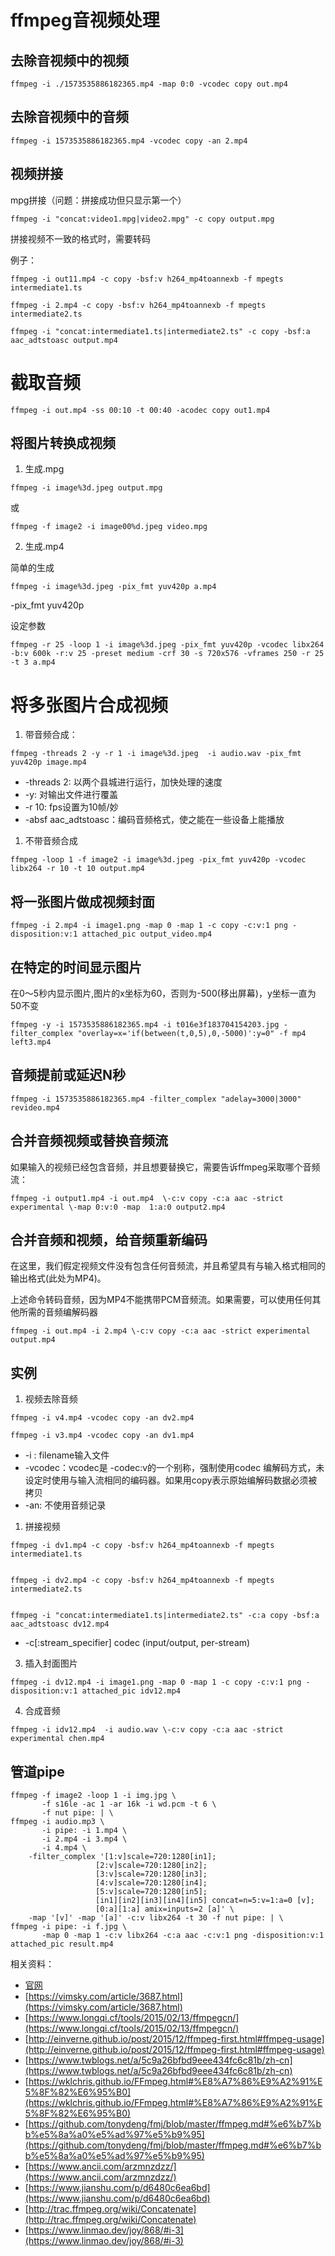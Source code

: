 # ffmpeg音视频处理

## 去除音视频中的视频

```
ffmpeg -i ./1573535886182365.mp4 -map 0:0 -vcodec copy out.mp4
```

## 去除音视频中的音频

```
ffmpeg -i 1573535886182365.mp4 -vcodec copy -an 2.mp4
```
## 视频拼接

mpg拼接（问题：拼接成功但只显示第一个）
```
ffmpeg -i "concat:video1.mpg|video2.mpg" -c copy output.mpg
```

拼接视频不一致的格式时，需要转码

例子：
```
ffmpeg -i out11.mp4 -c copy -bsf:v h264_mp4toannexb -f mpegts intermediate1.ts

ffmpeg -i 2.mp4 -c copy -bsf:v h264_mp4toannexb -f mpegts intermediate2.ts

ffmpeg -i "concat:intermediate1.ts|intermediate2.ts" -c copy -bsf:a aac_adtstoasc output.mp4
```

# 截取音频

```
ffmpeg -i out.mp4 -ss 00:10 -t 00:40 -acodec copy out1.mp4
```

## 将图片转换成视频
1. 生成.mpg
```
ffmpeg -i image%3d.jpeg output.mpg
```
或
```
ffmpeg -f image2 -i image00%d.jpeg video.mpg
```
2. 生成.mp4

简单的生成
```
ffmpeg -i image%3d.jpeg -pix_fmt yuv420p a.mp4
```
-pix_fmt yuv420p


设定参数
```
ffmpeg -r 25 -loop 1 -i image%3d.jpeg -pix_fmt yuv420p -vcodec libx264 -b:v 600k -r:v 25 -preset medium -crf 30 -s 720x576 -vframes 250 -r 25 -t 3 a.mp4
```

# 将多张图片合成视频

1. 带音频合成：

```
ffmpeg -threads 2 -y -r 1 -i image%3d.jpeg  -i audio.wav -pix_fmt yuv420p image.mp4
```

- -threads 2: 以两个县城进行运行，加快处理的速度
- -y: 对输出文件进行覆盖
- -r 10: fps设置为10帧/妙
- -absf aac_adtstoasc：编码音频格式，使之能在一些设备上能播放
1. 不带音频合成

```
ffmpeg -loop 1 -f image2 -i image%3d.jpeg -pix_fmt yuv420p -vcodec libx264 -r 10 -t 10 output.mp4
```


## 将一张图片做成视频封面
```
ffmpeg -i 2.mp4 -i image1.png -map 0 -map 1 -c copy -c:v:1 png -disposition:v:1 attached_pic output_video.mp4
```
## 在特定的时间显示图片

在0～5秒内显示图片,图片的x坐标为60，否则为-500(移出屏幕)，y坐标一直为50不变
```
ffmpeg -y -i 1573535886182365.mp4 -i t016e3f183704154203.jpg -filter_complex "overlay=x='if(between(t,0,5),0,-5000)':y=0" -f mp4 left3.mp4
```
## 音频提前或延迟N秒
```
ffmpeg -i 1573535886182365.mp4 -filter_complex "adelay=3000|3000" revideo.mp4
```

## 合并音频视频或替换音频流
如果输入的视频已经包含音频，并且想要替换它，需要告诉ffmpeg采取哪个音频流：
```
ffmpeg -i output1.mp4 -i out.mp4  \-c:v copy -c:a aac -strict experimental \-map 0:v:0 -map  1:a:0 output2.mp4
```

## 合并音频和视频，给音频重新编码
在这里，我们假定视频文件没有包含任何音频流，并且希望具有与输入格式相同的输出格式(此处为MP4)。

上述命令转码音频，因为MP4不能携带PCM音频流。如果需要，可以使用任何其他所需的音频编解码器

```
ffmpeg -i out.mp4 -i 2.mp4 \-c:v copy -c:a aac -strict experimental output.mp4
```

## 实例
1. 视频去除音频

```
ffmpeg -i v4.mp4 -vcodec copy -an dv2.mp4

ffmpeg -i v3.mp4 -vcodec copy -an dv1.mp4
```
- -i : filename输入文件
- -vcodec：vcodec是 -codec:v的一个别称，强制使用codec 编解码方式，未设定时使用与输入流相同的编码器。如果用copy表示原始编解码数据必须被拷贝
- -an: 不使用音频记录

1. 拼接视频

```
ffmpeg -i dv1.mp4 -c copy -bsf:v h264_mp4toannexb -f mpegts intermediate1.ts


ffmpeg -i dv2.mp4 -c copy -bsf:v h264_mp4toannexb -f mpegts intermediate2.ts


ffmpeg -i "concat:intermediate1.ts|intermediate2.ts" -c:a copy -bsf:a aac_adtstoasc dv12.mp4
```

- -c[:stream_specifier] codec (input/output, per-stream)

3. 插入封面图片

```
ffmpeg -i dv12.mp4 -i image1.png -map 0 -map 1 -c copy -c:v:1 png -disposition:v:1 attached_pic idv12.mp4
```

4. 合成音频

```
ffmpeg -i idv12.mp4  -i audio.wav \-c:v copy -c:a aac -strict experimental chen.mp4
```

## 管道pipe

```
ffmpeg -f image2 -loop 1 -i img.jpg \
       -f s16le -ac 1 -ar 16k -i wd.pcm -t 6 \
       -f nut pipe: | \
ffmpeg -i audio.mp3 \
       -i pipe: -i 1.mp4 \
       -i 2.mp4 -i 3.mp4 \
       -i 4.mp4 \
	-filter_complex '[1:v]scale=720:1280[in1];
                   [2:v]scale=720:1280[in2];
                   [3:v]scale=720:1280[in3];
                   [4:v]scale=720:1280[in4];
                   [5:v]scale=720:1280[in5];
                   [in1][in2][in3][in4][in5] concat=n=5:v=1:a=0 [v];
                   [0:a][1:a] amix=inputs=2 [a]' \
	-map '[v]' -map '[a]' -c:v libx264 -t 30 -f nut pipe: | \
ffmpeg -i pipe: -i f.jpg \
       -map 0 -map 1 -c:v libx264 -c:a aac -c:v:1 png -disposition:v:1 attached_pic result.mp4

```


相关资料：
- [官网](http://ffmpeg.org/ffmpeg-all.html#Expression-Evaluation)
- [https://vimsky.com/article/3687.html](https://vimsky.com/article/3687.html)
- [https://www.longqi.cf/tools/2015/02/13/ffmpegcn/](https://www.longqi.cf/tools/2015/02/13/ffmpegcn/)
- [http://einverne.github.io/post/2015/12/ffmpeg-first.html#ffmpeg-usage](http://einverne.github.io/post/2015/12/ffmpeg-first.html#ffmpeg-usage)
- [https://www.twblogs.net/a/5c9a26bfbd9eee434fc6c81b/zh-cn](https://www.twblogs.net/a/5c9a26bfbd9eee434fc6c81b/zh-cn)
- [https://wklchris.github.io/FFmpeg.html#%E8%A7%86%E9%A2%91%E5%8F%82%E6%95%B0](https://wklchris.github.io/FFmpeg.html#%E8%A7%86%E9%A2%91%E5%8F%82%E6%95%B0)
- [https://github.com/tonydeng/fmj/blob/master/ffmpeg.md#%e6%b7%bb%e5%8a%a0%e5%ad%97%e5%b9%95](https://github.com/tonydeng/fmj/blob/master/ffmpeg.md#%e6%b7%bb%e5%8a%a0%e5%ad%97%e5%b9%95)
- [https://www.ancii.com/arzmnzdzz/](https://www.ancii.com/arzmnzdzz/)
- [https://www.jianshu.com/p/d6480c6ea6bd](https://www.jianshu.com/p/d6480c6ea6bd)
- [http://trac.ffmpeg.org/wiki/Concatenate](http://trac.ffmpeg.org/wiki/Concatenate)
- [https://www.linmao.dev/joy/868/#i-3](https://www.linmao.dev/joy/868/#i-3)

